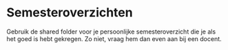 # Semesteroverzichten

Gebruik de shared folder voor je persoonlijke semesteroverzicht die je als het goed is hebt gekregen.
Zo niet, vraag hem dan even aan bij een docent.